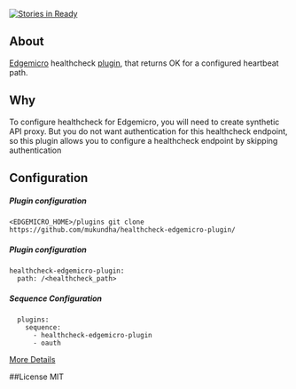[![Stories in Ready](https://badge.waffle.io/hpcwp/healthcheck-edgemicro-plugin.png?label=ready&title=Ready)](https://waffle.io/hpcwp/healthcheck-edgemicro-plugin)
## About
[Edgemicro](http://docs.apigee.com/microgateway/content/edge-microgateway-home) healthcheck [plugin](http://docs.apigee.com/microgateway/latest/using-plugins), that returns OK for a configured heartbeat path. 

## Why
To configure healthcheck for Edgemicro, you will need to create synthetic API proxy. But you do not want authentication for this healthcheck endpoint, so this plugin allows you to configure a healthcheck endpoint by skipping authentication

## Configuration

##### Plugin configuration
```
<EDGEMICRO_HOME>/plugins git clone https://github.com/mukundha/healthcheck-edgemicro-plugin/
```
##### Plugin configuration

```
healthcheck-edgemicro-plugin:
  path: /<healthcheck_path>
```

##### Sequence Configuration

```
  plugins:
    sequence:
      - healthcheck-edgemicro-plugin
      - oauth
```
[More Details](http://docs.apigee.com/microgateway/latest/using-plugins)

##License
MIT
